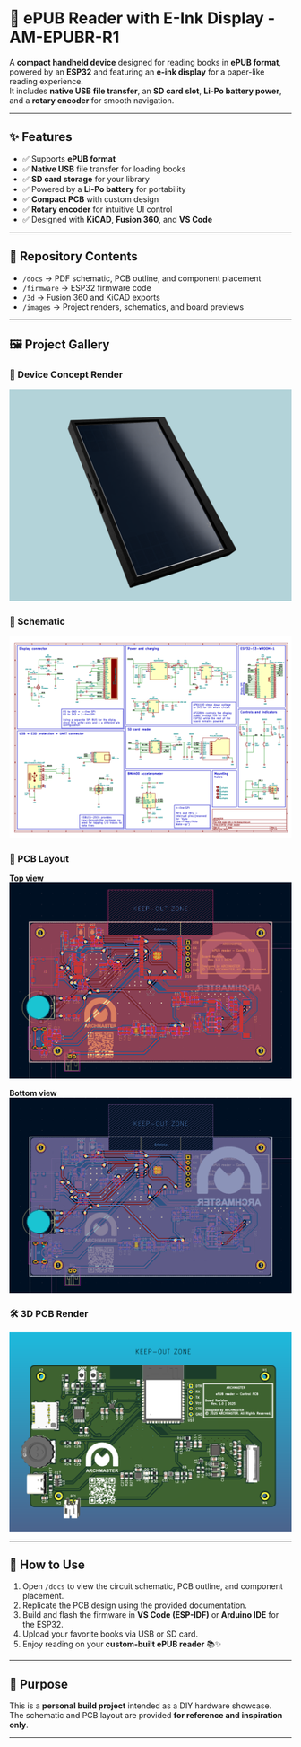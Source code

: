 # 📖 ePUB Reader with E-Ink Display - **AM-EPUBR-R1**

A **compact handheld device** designed for reading books in **ePUB format**, powered by an **ESP32** and featuring an **e-ink display** for a paper-like reading experience.  
It includes **native USB file transfer**, an **SD card slot**, **Li-Po battery power**, and a **rotary encoder** for smooth navigation.  

---

## ✨ Features
- ✅ Supports **ePUB format**
- ✅ **Native USB** file transfer for loading books
- ✅ **SD card storage** for your library
- ✅ Powered by a **Li-Po battery** for portability
- ✅ **Compact PCB** with custom design
- ✅ **Rotary encoder** for intuitive UI control
- ✅ Designed with **KiCAD**, **Fusion 360**, and **VS Code**

---

## 📂 Repository Contents
- `/docs` → PDF schematic, PCB outline, and component placement  
- `/firmware` → ESP32 firmware code  
- `/3d` → Fusion 360 and KiCAD exports  
- `/images` → Project renders, schematics, and board previews  

---

## 🖼️ Project Gallery

### 📱 Device Concept Render
![ePUB reader 3D](images/ePUB%20reader%203D%20render.PNG)

### 📐 Schematic
![Schematic](images/Schematic.png)

### 🖤 PCB Layout
**Top view**  
![PCB TOP](images/PCB%20TOP.png)  

**Bottom view**  
![PCB BOT](images/PCB%20BOT.png)

### 🛠️ 3D PCB Render
![PCB 3D](images/PCB%203D.png)

---

## 🚀 How to Use
1. Open `/docs` to view the circuit schematic, PCB outline, and component placement.  
2. Replicate the PCB design using the provided documentation.  
3. Build and flash the firmware in **VS Code (ESP-IDF)** or **Arduino IDE** for the ESP32.  
4. Upload your favorite books via USB or SD card.  
5. Enjoy reading on your **custom-built ePUB reader** 📚✨  

---

## 🎯 Purpose
This is a **personal build project** intended as a DIY hardware showcase.  
The schematic and PCB layout are provided **for reference and inspiration only**.  

---
